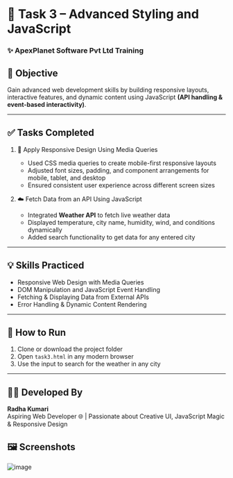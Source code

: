 # 🧩 Task 3 – Advanced Styling and JavaScript  
### ✨ ApexPlanet Software Pvt Ltd Training

## 📌 Objective  
Gain advanced web development skills by building responsive layouts, interactive features, and dynamic content using JavaScript **(API handling & event-based interactivity)**.

---

## ✅ Tasks Completed

1. 📱 Apply Responsive Design Using Media Queries  
   - Used CSS media queries to create mobile-first responsive layouts  
   - Adjusted font sizes, padding, and component arrangements for mobile, tablet, and desktop  
   - Ensured consistent user experience across different screen sizes    

2. ☁️ Fetch Data from an API Using JavaScript  
   - Integrated **Weather API** to fetch live weather data  
   - Displayed temperature, city name, humidity, wind, and conditions dynamically  
   - Added search functionality to get data for any entered city  

---

## 💡 Skills Practiced  
- Responsive Web Design with Media Queries  
- DOM Manipulation and JavaScript Event Handling  
- Fetching & Displaying Data from External APIs   
- Error Handling & Dynamic Content Rendering  

---

## 🚀 How to Run  
1. Clone or download the project folder  
2. Open `task3.html` in any modern browser    
3. Use the input to search for the weather in any city   

---

## 🧑‍💻 Developed By  
**Radha Kumari**  
Aspiring Web Developer 🌐 | Passionate about Creative UI, JavaScript Magic & Responsive Design  

## 🖼️ Screenshots  

![image](https://github.com/user-attachments/assets/c468ad15-099b-45c3-af02-8f0af7988676)
